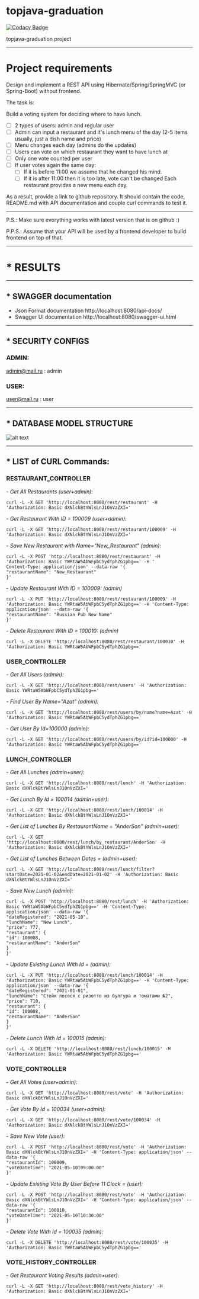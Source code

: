 # topjava-graduation

[![Codacy Badge](https://api.codacy.com/project/badge/Grade/4e46105892fe4b779679a35b1e631376)](https://app.codacy.com/gh/Azatick94/topjava-graduation?utm_source=github.com&utm_medium=referral&utm_content=Azatick94/topjava-graduation&utm_campaign=Badge_Grade_Settings)

topjava-graduation project

---

# Project requirements

Design and implement a REST API using Hibernate/Spring/SpringMVC (or Spring-Boot) without frontend.

The task is:

Build a voting system for deciding where to have lunch.

- [ ] 2 types of users: admin and regular user
- [ ] Admin can input a restaurant and it's lunch menu of the day (2-5 items usually, just a dish name and price)
- [ ] Menu changes each day (admins do the updates)
- [ ] Users can vote on which restaurant they want to have lunch at
- [ ] Only one vote counted per user
- [ ] If user votes again the same day:
    - [ ] If it is before 11:00 we assume that he changed his mind.
    - [ ] If it is after 11:00 then it is too late, vote can't be changed Each restaurant provides a new menu each day.

As a result, provide a link to github repository. It should contain the code, README.md with API documentation and
couple curl commands to test it.

---
P.S.: Make sure everything works with latest version that is on github :)

P.P.S.: Assume that your API will be used by a frontend developer to build frontend on top of that.

---

#     * RESULTS

---

##     * SWAGGER documentation

* Json Format documentation
  http://localhost:8080/api-docs/
* Swagger UI documentation
  http://localhost:8080/swagger-ui.html

---

##     * SECURITY CONFIGS

### ADMIN: <br>

admin@mail.ru : admin

### USER: <br>

user@mail.ru : user

---

##     * DATABASE MODEL STRUCTURE

![alt text](src/main/resources/static/images/voting_app_diagram.png)

[comment]: <> (# TODO)

[comment]: <> (- [Link to Postman Project File]&#40;config/topjava-graduation.postman_collection.json&#41;)

---

##     * LIST of CURL Commands:

### RESTAURANT_CONTROLLER

<i>- Get All Restaurants (user+admin):</i>

    curl -L -X GET 'http://localhost:8080/rest/restaurant' -H 'Authorization: Basic dXNlckBtYWlsLnJ1OnVzZXI='

<i>- Get Restaurant With ID = 100009 (user+admin):</i>

    curl -L -X GET 'http://localhost:8080/rest/restaurant/100009' -H 'Authorization: Basic dXNlckBtYWlsLnJ1OnVzZXI='

<i>- Save New Restaurant with Name="New_Restaurant" (admin):</i>

    curl -L -X POST 'http://localhost:8080/rest/restaurant' -H 'Authorization: Basic YWRtaW5AbWFpbC5ydTphZG1pbg==' -H '
    Content-Type: application/json' --data-raw '{
    "restaurantName": "New_Restaurant"
    }'

<i>- Update Restaurant With ID = 100009: (admin)</i>

    curl -L -X PUT 'http://localhost:8080/rest/restaurant/100009' -H 'Authorization: Basic YWRtaW5AbWFpbC5ydTphZG1pbg==' -H 'Content-Type: application/json' --data-raw '{
    "restaurantName": "Russian Pub New Name"
    }'

<i>- Delete Restaurant With ID = 100010: (admin)</i>

    curl -L -X DELETE 'http://localhost:8080/rest/restaurant/100010' -H 'Authorization: Basic YWRtaW5AbWFpbC5ydTphZG1pbg=='

### USER_CONTROLLER

<i>- Get All Users (admin):</i>

    curl -L -X GET 'http://localhost:8080/rest/users' -H 'Authorization: Basic YWRtaW5AbWFpbC5ydTphZG1pbg=='

<i>- Find User By Name="Azat" (admin):</i>

    curl -L -X GET 'http://localhost:8080/rest/users/by/name?name=Azat' -H 'Authorization: Basic YWRtaW5AbWFpbC5ydTphZG1pbg=='

<i>- Get User By Id=100000 (admin):</i>

    curl -L -X GET 'http://localhost:8080/rest/users/by/id?id=100000' -H 'Authorization: Basic YWRtaW5AbWFpbC5ydTphZG1pbg=='

### LUNCH_CONTROLLER

<i>- Get All Lunches (admin+user):</i>

    curl -L -X GET 'http://localhost:8080/rest/lunch' -H 'Authorization: Basic dXNlckBtYWlsLnJ1OnVzZXI='

<i>- Get Lunch By Id = 100014 (admin+user):</i>

    curl -L -X GET 'http://localhost:8080/rest/lunch/100014' -H 'Authorization: Basic dXNlckBtYWlsLnJ1OnVzZXI='

<i>- Get List of Lunches By RestaurantName = "AnderSon" (admin+user):</i>

    curl -L -X GET 'http://localhost:8080/rest/lunch/by_restaurant/AnderSon' -H 'Authorization: Basic dXNlckBtYWlsLnJ1OnVzZXI=' 

<i>- Get List of Lunches Between Dates =  (admin+user):</i>

    curl -L -X GET 'http://localhost:8080/rest/lunch/filter?startDate=2021-01-02&endDate=2021-01-02' -H 'Authorization: Basic dXNlckBtYWlsLnJ1OnVzZXI='

<i>- Save New Lunch (admin):</i>

    curl -L -X POST 'http://localhost:8080/rest/lunch' -H 'Authorization: Basic YWRtaW5AbWFpbC5ydTphZG1pbg==' -H 'Content-Type: application/json' --data-raw '{
    "dateRegistered": "2021-05-10",
    "lunchName": "New Lunch",
    "price": 777,
    "restaurant": {
    "id": 100008,
    "restaurantName": "AnderSon"
    }
    }'

<i>- Update Existing Lunch With Id =  (admin):</i>

    curl -L -X PUT 'http://localhost:8080/rest/lunch/100014' -H 'Authorization: Basic YWRtaW5AbWFpbC5ydTphZG1pbg==' -H 'Content-Type: application/json' --data-raw '{
    "dateRegistered": "2021-01-01",
    "lunchName": "Стейк лосося с ризотто из булгура и томатами №2",
    "price": 710,
    "restaurant": {
    "id": 100008,
    "restaurantName": "AnderSon"
    }
    }'

<i>- Delete Lunch With Id = 100015 (admin):</i>

    curl -L -X DELETE 'http://localhost:8080/rest/lunch/100015' -H 'Authorization: Basic YWRtaW5AbWFpbC5ydTphZG1pbg=='

### VOTE_CONTROLLER

<i>- Get All Votes (user+admin):</i>

    curl -L -X GET 'http://localhost:8080/rest/vote' -H 'Authorization: Basic dXNlckBtYWlsLnJ1OnVzZXI='

<i>- Get Vote By Id = 100034 (user+admin):</i>

    curl -L -X GET 'http://localhost:8080/rest/vote/100034' -H 'Authorization: Basic dXNlckBtYWlsLnJ1OnVzZXI='

<i>- Save New Vote  (user):</i>
    
    curl -L -X POST 'http://localhost:8080/rest/vote' -H 'Authorization: Basic dXNlckBtYWlsLnJ1OnVzZXI=' -H 'Content-Type: application/json' --data-raw '{
    "restaurantId": 100009,
    "voteDateTime": "2021-05-10T09:00:00"
    }'


<i>- Update Existing Vote By User Before 11 Clock =  (user):</i>

    curl -L -X POST 'http://localhost:8080/rest/vote' -H 'Authorization: Basic dXNlckBtYWlsLnJ1OnVzZXI=' -H 'Content-Type: application/json' --data-raw '{
    "restaurantId": 100010,
    "voteDateTime": "2021-05-10T10:30:00"
    }'


<i>- Delete Vote With Id = 100035 (admin):</i>

    curl -L -X DELETE 'http://localhost:8080/rest/vote/100035' -H 'Authorization: Basic YWRtaW5AbWFpbC5ydTphZG1pbg=='

### VOTE_HISTORY_CONTROLLER

<i>- Get Restaurant Voting Results (admin+user):</i>

    curl -L -X GET 'http://localhost:8080/rest/vote_history' -H 'Authorization: Basic dXNlckBtYWlsLnJ1OnVzZXI='

